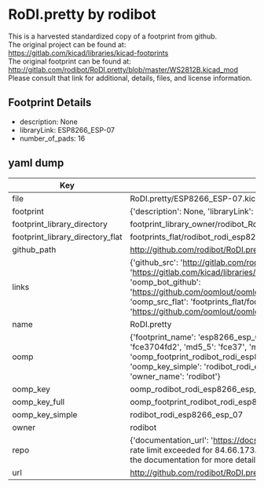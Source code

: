 # RoDI.pretty by rodibot  
This is a harvested standardized copy of a footprint from github.  
The original project can be found at:  
https://gitlab.com/kicad/libraries/kicad-footprints  
The original footprint can be found at:
http://gitlab.com/rodibot/RoDI.pretty/blob/master/WS2812B.kicad_mod
Please consult that link for additional, details, files, and license information.  
## Footprint Details
* description: None  
* libraryLink: ESP8266_ESP-07  
* number_of_pads: 16  
## yaml dump  
| Key | Value |  
| --- | --- |  
| file | RoDI.pretty/ESP8266_ESP-07.kicad_mod |  
| footprint | {'description': None, 'libraryLink': 'ESP8266_ESP-07', 'number_of_pads': 16} |  
| footprint_library_directory | footprint_library_owner/rodibot_RoDI.pretty |  
| footprint_library_directory_flat | footprints_flat/rodibot_rodi_esp8266_esp_07/working |  
| github_path | http://github.com/rodibot/RoDI.pretty/blob/master/ESP8266_ESP-07.kicad_mod |  
| links | {'github_src': 'http://gitlab.com/rodibot/RoDI.pretty/blob/master/WS2812B.kicad_mod', 'github_src_repo': 'https://gitlab.com/kicad/libraries/kicad-footprints', 'oomp_bot': 'footprints/rodibot_rodi_esp8266_esp_07/working', 'oomp_bot_github': 'https://github.com/oomlout/oomlout_oomp_footprint_bot/tree/main/footprints/rodibot_rodi_esp8266_esp_07/working', 'oomp_src_flat': 'footprints_flat/footprints_flat/rodibot_rodi_esp8266_esp_07/working', 'oomp_src_flat_github': 'https://github.com/oomlout/oomlout_oomp_footprint_src/tree/main/footprints_flat/rodibot_rodi_esp8266_esp_07/working'} |  
| name | RoDI.pretty |  
| oomp | {'footprint_name': 'esp8266_esp_07', 'library_name': 'rodi', 'md5': 'fce3704fd2aba45882a42bff94d4bb46', 'md5_10': 'fce3704fd2', 'md5_5': 'fce37', 'md5_6': 'fce370', 'oomp_key': 'oomp_rodibot_rodi_esp8266_esp_07', 'oomp_key_extra': 'oomp_footprint_rodibot_rodi_esp8266_esp_07', 'oomp_key_full': 'oomp_footprint_rodibot_rodi_esp8266_esp_07_fce370', 'oomp_key_simple': 'rodibot_rodi_esp8266_esp_07', 'original_filename': 'RoDI.pretty/ESP8266_ESP-07.kicad_mod', 'owner_name': 'rodibot'} |  
| oomp_key | oomp_rodibot_rodi_esp8266_esp_07 |  
| oomp_key_full | oomp_footprint_rodibot_rodi_esp8266_esp_07 |  
| oomp_key_simple | rodibot_rodi_esp8266_esp_07 |  
| owner | rodibot |  
| repo | {'documentation_url': 'https://docs.github.com/rest/overview/resources-in-the-rest-api#rate-limiting', 'message': "API rate limit exceeded for 84.66.173.59. (But here's the good news: Authenticated requests get a higher rate limit. Check out the documentation for more details.)"} |  
| url | http://github.com/rodibot/RoDI.pretty |  

